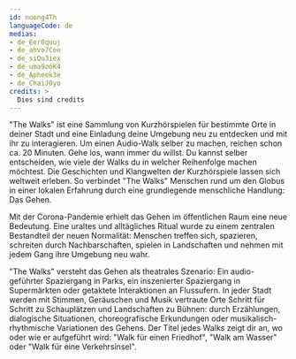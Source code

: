 ```yaml
---
id: noong4Th
languageCode: de
medias:
- de_Eer0quuj
- de_ahvo7Cee
- de_siQu3iex
- de_uma9ooK4
- de_Apheek3e
- de_ChaiJ0yo
credits: >
  Dies sind credits
---
```


"The Walks" ist eine Sammlung von Kurzhörspielen für bestimmte Orte in deiner Stadt und eine Einladung deine Umgebung neu zu entdecken und mit ihr zu interagieren.
Um einen Audio-Walk selber zu machen, reichen schon ca. 20 Minuten. Gehe los, wann immer du willst. Du kannst selber entscheiden, wie viele der Walks du in welcher Reihenfolge machen möchtest.
Die Geschichten und Klangwelten der Kurzhörspiele lassen sich weltweit erleben. So verbindet "The Walks" Menschen rund um den Globus in einer lokalen Erfahrung durch eine grundlegende menschliche Handlung: Das Gehen.

Mit der Corona-Pandemie erhielt das Gehen im öffentlichen Raum eine neue Bedeutung. Eine uraltes und alltägliches Ritual wurde zu einem zentralen Bestandteil der neuen Normalität: Menschen treffen sich, spazieren, schreiten durch Nachbarschaften, spielen in Landschaften und nehmen mit jedem Gang ihre Umgebung neu wahr.

"The Walks" versteht das Gehen als theatrales Szenario: Ein audio-geführter Spaziergang in Parks, ein inszenierter Spaziergang in Supermärkten oder getaktete Interaktionen an Flussufern. In jeder Stadt werden mit Stimmen, Geräuschen und Musik vertraute Orte Schritt für Schritt zu Schauplätzen und Landschaften zu Bühnen: durch Erzählungen, dialogische Situationen, choreografische Erkundungen oder musikalisch-rhythmische Variationen des Gehens. Der Titel jedes Walks zeigt dir an, wo oder wie er aufgeführt wird: "Walk für einen Friedhof", "Walk am Wasser" oder "Walk für eine Verkehrsinsel".
